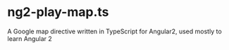 # ng2-play-map.ts
A Google map directive written in TypeScript for Angular2, used mostly to learn Angular 2
